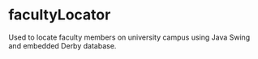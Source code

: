 # facultyLocator
Used to locate faculty members on university campus using Java Swing and embedded Derby database.
